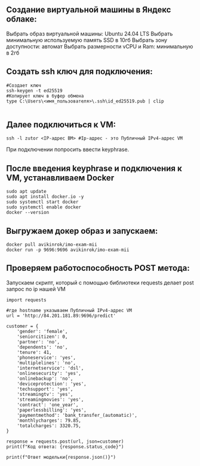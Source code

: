 ## Создание виртуальной машины в Яндекс облаке:

Выбрать образ виртуальной машины: Ubuntu 24.04 LTS
Выбрать минимальную используемую память SSD в 10гб
Выбрать зону доступности: автомат
Выбрать размерности vCPU и Ram: минимальную в 2гб
## Создать ssh ключ для подключения:
```
#Создает ключ
ssh-keygen -t ed25519
#Копирует ключ в буфер обмена
type C:\Users\<имя_пользователя>\.ssh\id_ed25519.pub | clip 


```
## Далее подключиться к VM:
```
ssh -l zutor <IP-адрес ВМ> #Ip-адрес - это Публичный IPv4-адрес VM
```
При подключении попросить ввести keyphrase.

## После введения keyphrase и подключения к VM, устанавливаем Docker
```
sudo apt update
sudo apt install docker.io -y
sudo systemctl start docker
sudo systemctl enable docker
docker --version
```

## Выгружаем докер образ и запускаем:

```
docker pull avikinrok/imo-exam-mii
docker run -p 9696:9696 avikinrok/imo-exam-mii
```

## Проверяем работоспособность POST метода:

Запускаем скрипт, который с помощью библиотеки requests делает post запрос по ip нашей VM

```
import requests

#где hostname указываем Публичный IPv4-адрес VM
url = 'http://84.201.181.89:9696/predict'

customer = {
    'gender': 'female',
    'seniorcitizen': 0,
    'partner': 'no',
    'dependents': 'no',
    'tenure': 41,
    'phoneservice': 'yes',
    'multiplelines': 'no',
    'internetservice': 'dsl',
    'onlinesecurity': 'yes',
    'onlinebackup': 'no',
    'deviceprotection': 'yes',
    'techsupport': 'yes',
    'streamingtv': 'yes',
    'streamingmovies': 'yes',
    'contract': 'one_year',
    'paperlessbilling': 'yes',
    'paymentmethod': 'bank_transfer_(automatic)',
    'monthlycharges': 79.85,
    'totalcharges': 3320.75,
}

response = requests.post(url, json=customer)
print(f"Код ответа: {response.status_code}")

print(f"Ответ модельки{response.json()}")
```
